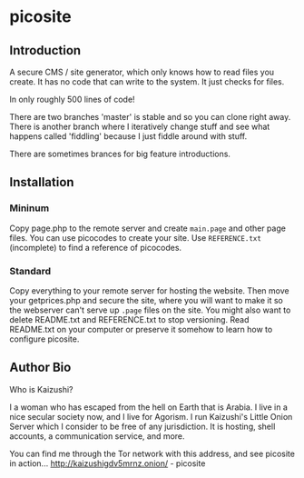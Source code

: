 # picosite
## Introduction
A secure CMS / site generator, which only knows how to read files you create. It has no code that can write to the system. It just checks for files.

In only roughly 500 lines of code!

There are two branches 'master' is stable and so you can clone right away. There is another branch where I iteratively change stuff and see what happens called 'fiddling' because I just fiddle around with stuff.

There are sometimes brances for big feature introductions.

## Installation

### Mininum

Copy page.php to the remote server and create `main.page` and other page files. You can use picocodes to create your site. Use `REFERENCE.txt` (incomplete) to find a reference of picocodes.

### Standard

Copy everything to your remote server for hosting the website. Then move your getprices.php and secure the site, where you will want to make it so the webserver can't serve up `.page` files on the site. You might also want to delete README.txt and REFERENCE.txt to stop versioning. Read README.txt on your computer or preserve it somehow to learn how to configure picosite.

## Author Bio

Who is Kaizushi?

I a woman who has escaped from the hell on Earth that is Arabia. I live in a nice secular society now, and I live for Agorism. I run Kaizushi's Little Onion Server which I consider to be free of any jurisdiction. It is hosting, shell accounts, a communication service, and more.

You can find me through the Tor network with this address, and see picosite in action...
http://kaizushigdv5mrnz.onion/ - picosite

